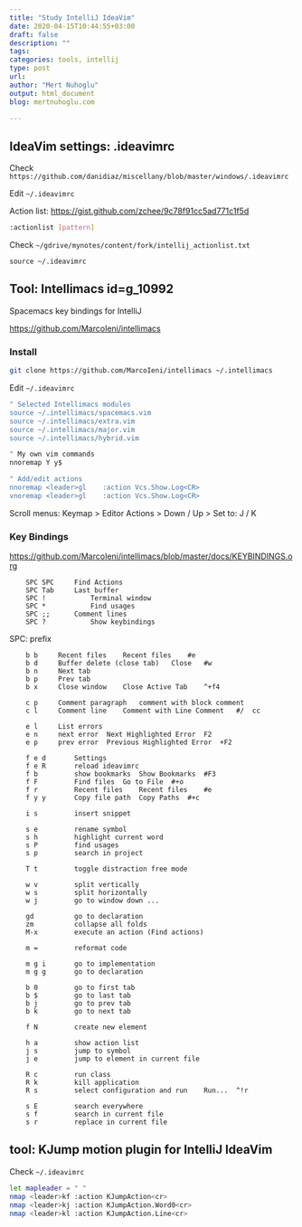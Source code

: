 ```yaml
---
title: "Study IntelliJ IdeaVim"
date: 2020-04-15T10:44:55+03:00 
draft: false
description: ""
tags:
categories: tools, intellij
type: post
url:
author: "Mert Nuhoglu"
output: html_document
blog: mertnuhoglu.com

---
```


## IdeaVim settings: .ideavimrc

Check `https://github.com/danidiaz/miscellany/blob/master/windows/.ideavimrc`

Edit `~/.ideavimrc`

Action list: https://gist.github.com/zchee/9c78f91cc5ad771c1f5d

``` bash
:actionlist [pattern]
``` 

Check `~/gdrive/mynotes/content/fork/intellij_actionlist.txt`

```vim
source ~/.ideavimrc
```


## Tool: Intellimacs id=g_10992

Spacemacs key bindings for IntelliJ

https://github.com/MarcoIeni/intellimacs

### Install

``` bash
git clone https://github.com/MarcoIeni/intellimacs ~/.intellimacs
``` 

Edit `~/.ideavimrc`

``` bash
" Selected Intellimacs modules
source ~/.intellimacs/spacemacs.vim
source ~/.intellimacs/extra.vim
source ~/.intellimacs/major.vim
source ~/.intellimacs/hybrid.vim

" My own vim commands
nnoremap Y y$

" Add/edit actions
nnoremap <leader>gl    :action Vcs.Show.Log<CR>
vnoremap <leader>gl    :action Vcs.Show.Log<CR>
``` 

Scroll menus: Keymap > Editor Actions > Down / Up > Set to: J / K

### Key Bindings

https://github.com/MarcoIeni/intellimacs/blob/master/docs/KEYBINDINGS.org

		SPC SPC		Find Actions
		SPC	Tab		Last buffer
		SPC	!			Terminal window
		SPC *			Find usages
		SPC ;;		Comment lines
		SPC ?			Show keybindings

SPC: prefix

		b b		Recent files	Recent files	#e
		b d		Buffer delete (close tab)	Close	#w
		b n		Next tab
		b p		Prev tab
		b x		Close window	Close Active Tab	^+f4

		c p		Comment paragraph	comment with block comment
		c l		Comment line	Comment with Line Comment	#/	cc

		e l		List errors
		e n		next error	Next Highlighted Error	F2
		e p		prev error	Previous Highlighted Error	+F2

		f e d		Settings
		f e R		reload ideavimrc
		f b			show bookmarks	Show Bookmarks	#F3
		f F			Find files	Go to File	#+o
		f r			Recent files	Recent files	#e
		f y y		Copy file path	Copy Paths	#+c

		i s			insert snippet

		s e			rename symbol
		s h			highlight current word
		s P			find usages
		s p			search in project

		T t			toggle distraction free mode

		w v			split vertically
		w s			split horizontally
		w j			go to window down ...

		gd			go to declaration
		zm			collapse all folds
		M-x			execute an action (Find actions)

		m =			reformat code

		m g i		go to implementation
		m g g		go to declaration

		b 0			go to first tab
		b $			go to last tab
		b j			go to prev tab
		b k			go to next tab

		f N			create new element

		h a			show action list
		j s			jump to symbol
		j e			jump to element in current file

		R c			run class
		R k			kill application
		R s			select configuration and run	Run...	^!r

		s E			search everywhere
		s f			search in current file
		s r			replace in current file

## tool: KJump motion plugin for IntelliJ IdeaVim

Check `~/.ideavimrc`

``` bash
let mapleader = " "
nmap <leader>kf :action KJumpAction<cr>
nmap <leader>kj :action KJumpAction.Word0<cr>
nmap <leader>kl :action KJumpAction.Line<cr>
``` 

